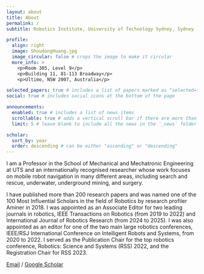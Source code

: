 ```yaml
---
layout: about
title: About
permalink: /
subtitle: Robotics Institute, University of Technology Sydney, Sydney

profile:
  align: right
  image: ShoudongHuang.jpg
  image_circular: false # crops the image to make it circular
  more_info: >
    <p>Room 305, Level 9</p>
    <p>Building 11, 81-113 Broadway</p>
    <p>Ultimo, NSW 2007, Australia</p>

selected_papers: true # includes a list of papers marked as "selected={true}"
social: true # includes social icons at the bottom of the page

announcements:
  enabled: true # includes a list of news items
  scrollable: true # adds a vertical scroll bar if there are more than 3 news items
  limit: 5 # leave blank to include all the news in the `_news` folder

scholar:
  sort_by: year
  order: descending # can be either "ascending" or "descending"
---
```


I am a Professor in the School of Mechanical and Mechatronic Engineering at UTS and an internationally recognised researcher whose work focuses on mobile robot navigation in many different areas, including search and rescue, underwater, underground mining, and surgery.

I have published more than 200 research papers and was named one of the 100 Most Influential Scholars in the field of Robotics by research profiler Aminer in 2018. I was appointed as an Associate Editor for two leading journals in robotics, IEEE Transactions on Robotics (from 2019 to 2022) and International Journal of Robotics Research (from 2024 to 2025). I was also appointed as an editor for one of the two main large robotics conferences, IEEE/RSJ International Conference on Intelligent Robots and Systems, from 2020 to 2022. I served as the Publication Chair for the top robotics conference, Robotics: Science and Systems (RSS) 2022, and the Registration Chair for RSS 2023.

[Email](mailto:Shoudong.Huang@uts.edu.au) / [Google Scholar](https://scholar.google.com/citations?user=DMsPWz0AAAAJ&hl=en&oi=ao)

